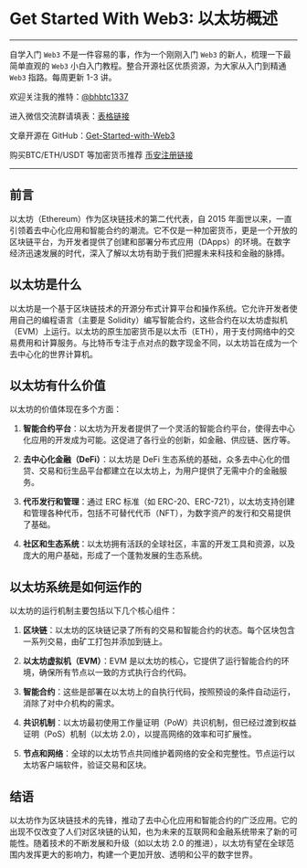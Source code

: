 # Get Started With Web3: 以太坊概述

---

自学入门 `Web3` 不是一件容易的事，作为一个刚刚入门 `Web3` 的新人，梳理一下最简单直观的 `Web3` 小白入门教程。整合开源社区优质资源，为大家从入门到精通 `Web3` 指路。每周更新 1-3 讲。

欢迎关注我的推特：[@bhbtc1337](https://twitter.com/bhbtc1337)

进入微信交流群请填表：[表格链接](https://forms.gle/QMBwL6LwZyQew1tX8)

文章开源在 GitHub：[Get-Started-with-Web3](https://github.com/beihaili/Get-Started-with-Web3)

购买BTC/ETH/USDT 等加密货币推荐 [币安](https://www.binance.com/zh-CN)[注册链接](https://accounts.marketwebb.me/register?ref=39797374)

---

## 前言

以太坊（Ethereum）作为区块链技术的第二代代表，自 2015 年面世以来，一直引领着去中心化应用和智能合约的潮流。它不仅是一种加密货币，更是一个开放的区块链平台，为开发者提供了创建和部署分布式应用（DApps）的环境。在数字经济迅速发展的时代，深入了解以太坊有助于我们把握未来科技和金融的脉搏。

## 以太坊是什么

以太坊是一个基于区块链技术的开源分布式计算平台和操作系统。它允许开发者使用自己的编程语言（主要是 Solidity）编写智能合约，这些合约在以太坊虚拟机（EVM）上运行。以太坊的原生加密货币是以太币（ETH），用于支付网络中的交易费用和计算服务。与比特币专注于点对点的数字现金不同，以太坊旨在成为一个去中心化的世界计算机。

## 以太坊有什么价值

以太坊的价值体现在多个方面：

1. **智能合约平台**：以太坊为开发者提供了一个灵活的智能合约平台，使得去中心化应用的开发成为可能。这促进了各行业的创新，如金融、供应链、医疗等。

2. **去中心化金融（DeFi）**：以太坊是 DeFi 生态系统的基础，众多去中心化的借贷、交易和衍生品平台都建立在以太坊上，为用户提供了无需中介的金融服务。

3. **代币发行和管理**：通过 ERC 标准（如 ERC-20、ERC-721），以太坊支持创建和管理各种代币，包括不可替代代币（NFT），为数字资产的发行和交易提供了基础。

4. **社区和生态系统**：以太坊拥有活跃的全球社区，丰富的开发工具和资源，以及庞大的用户基础，形成了一个蓬勃发展的生态系统。

## 以太坊系统是如何运作的

以太坊的运行机制主要包括以下几个核心组件：

1. **区块链**：以太坊的区块链记录了所有的交易和智能合约的状态。每个区块包含一系列交易，由矿工打包并添加到链上。

2. **以太坊虚拟机（EVM）**：EVM 是以太坊的核心，它提供了运行智能合约的环境，确保所有节点以一致的方式执行合约代码。

3. **智能合约**：这些是部署在以太坊上的自执行代码，按照预设的条件自动运行，消除了对中介机构的需求。

4. **共识机制**：以太坊最初使用工作量证明（PoW）共识机制，但已经过渡到权益证明（PoS）机制（以太坊 2.0），以提高网络的效率和可扩展性。

5. **节点和网络**：全球的以太坊节点共同维护着网络的安全和完整性。节点运行以太坊客户端软件，验证交易和区块。

## 结语

以太坊作为区块链技术的先锋，推动了去中心化应用和智能合约的广泛应用。它的出现不仅改变了人们对区块链的认知，也为未来的互联网和金融系统带来了新的可能性。随着技术的不断发展和升级（如以太坊 2.0 的推进），以太坊有望在全球范围内发挥更大的影响力，构建一个更加开放、透明和公平的数字世界。
